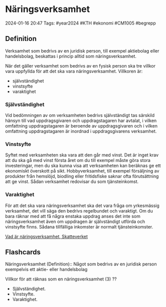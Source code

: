 # Näringsverksamhet

2024-01-16 20:47
Tags: #year2024 #KTH #ekonomi #CM1005 #begrepp

## Definition

Verksamhet som bedrivs av en juridisk person, till exempel aktiebolag eller handelsbolag, beskattas i princip alltid som näringsverksamhet.

När det gäller verksamhet som bedrivs av en fysisk person ska tre villkor vara uppfyllda för att det ska vara näringsverksamhet. Villkoren är:

- självständighet
- vinstsyfte
- varaktighet

### Självständighet

Vid bedömningen av om verksamheten bedrivs självständigt tas särskild hänsyn till vad uppdragsgivaren och uppdragstagaren har avtalat, i vilken omfattning uppdragstagaren är beroende av uppdragsgivaren och i vilken omfattning uppdragstagaren är inordnad i uppdragsgivarens verksamhet.

### Vinstsyfte

Syftet med verksamheten ska vara att den går med vinst. Det är inget krav att du ska gå med vinst första året om du till exempel måste göra stora investeringar, men du ska kunna visa att verksamheten kan beräknas ge ett ekonomiskt överskott på sikt. Hobbyverksamhet, till exempel försäljning av produkter från hemslöjd, biodling eller fritidsfiske saknar ofta förutsättning att ge vinst. Sådan verksamhet redovisar du som tjänsteinkomst.

### Varaktighet

För att det ska vara näringsverksamhet ska det vara fråga om yrkesmässig verksamhet, det vill säga den bedrivs regelbundet och varaktigt. Om du bara räknar med att få några enstaka uppdrag anses det inte som näringsverksamhet även om uppdragen är självständigt utförda och vinstsyfte finns. Sådana tillfälliga inkomster är normalt tjänsteinkomster.

[Vad är näringsverksamhet, Skatteverket](https://skatteverket.se/foretag/drivaforetag/startaochregistrera/vadarnaringsverksamhet.4.6efe6285127ab4f1d25800025792.html)

## Flashcards

Näringsverksamhet (Definition):: Något som bedrivs av en juridisk person exempelvis ett aktie- eller handelsbolag
<!--SR:!2024-02-10,1,130!2024-03-23,44,290-->

Villkor för att räknas som en näringsverksamhet (3)
??
- Självständighet.
- Vinstsyfte.
- Varaktighet.
<!--SR:!2024-03-07,28,270!2024-02-10,11,270-->
